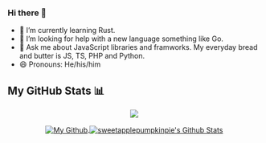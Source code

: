 ### Hi there 👋

<!--
**sweetapplepumpkinpie/sweetapplepumpkinpie** is a ✨ _special_ ✨ repository because its `README.md` (this file) appears on your GitHub profile.

Here are some ideas to get you started:

- 🔭 I’m currently working on ...
- 🌱 I’m currently learning ...
- 👯 I’m looking to collaborate on ...
- 🤔 I’m looking for help with ...
- 💬 Ask me about ...
- 📫 How to reach me: ...
- 😄 Pronouns: ...
- ⚡ Fun fact: ...
-->

- 🌱 I’m currently learning Rust.
- 🤔 I’m looking for help with a new language something like Go.
- 💬 Ask me about JavaScript libraries and framworks. My everyday bread and butter is JS, TS, PHP and Python.
- 😄 Pronouns: He/his/him
<!-- - 📫 How to reach me: sweetapplepumpkinpie@gmail.com -->

## My GitHub Stats 📊
<p align="center">
	<a href="https://github.com/sweetapplepumpkinpie">
		<img align="center" src="https://github-profile-trophy.vercel.app/?username=sweetapplepumpkinpie&title=MultiLanguage,Commits,Stars,Followers,Organizations,Repositories" />
	</a>
</p>
<p align="center">
	<a href="https://github.com/sweetapplepumpkinpie">
		<img align="center" src="https://github-readme-stats-git-masterrstaa-rickstaa.vercel.app/api/top-langs/?username=sweetapplepumpkinpie&theme=dracula&langs_count=8&layout=compact&card_width=260&hide=html,scss,makefile,css,less" alt="My Github" />
	</a>
	<a href="https://github.com/sweetapplepumpkinpie">
		<img align="center" src="https://github-readme-stats-git-masterrstaa-rickstaa.vercel.app/api?username=sweetapplepumpkinpie&show_icons=true&count_private=true&include_all_commits=true&line_height=25&theme=dracula" alt="sweetapplepumpkinpie's Github Stats" />
	</a>
</p>
